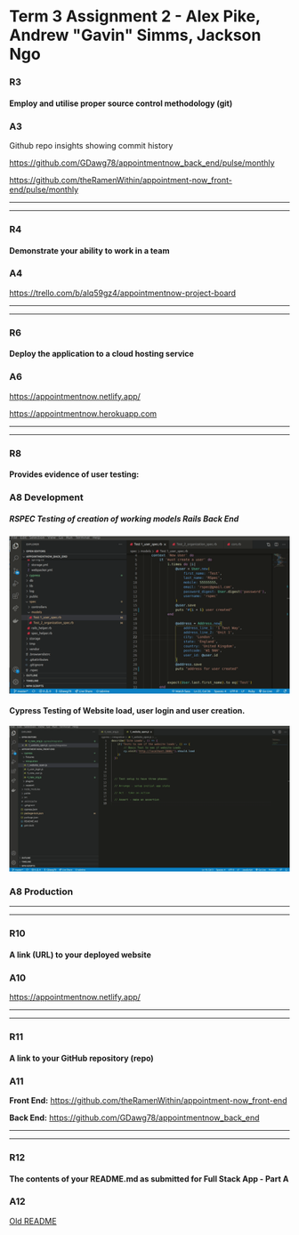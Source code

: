 # Term 3 Assignment 2 - Alex Pike, Andrew "Gavin" Simms, Jackson Ngo

### R3

#### Employ and utilise proper source control methodology (git)

### A3

Github repo insights showing commit history

https://github.com/GDawg78/appointmentnow_back_end/pulse/monthly

https://github.com/theRamenWithin/appointment-now_front-end/pulse/monthly

---
---

### R4

#### Demonstrate your ability to work in a team

### A4

https://trello.com/b/alq59gz4/appointmentnow-project-board

---
---

### R6

#### Deploy the application to a cloud hosting service

### A6

https://appointmentnow.netlify.app/

https://appointmentnow.herokuapp.com

---
---

### R8

#### Provides evidence of user testing:

### A8 Development

##### RSPEC Testing of creation of working models Rails Back End

![RSPec_Back_End](docs/backend_rpec_model_creation.gif)

#### Cypress Testing of Website load, user login and user creation.

![Cypress_Testing](docs/backend_cypress_tests.gif)

### A8 Production

---
---

### R10

#### A link (URL) to your deployed website

### A10

https://appointmentnow.netlify.app/

---
---

### R11

#### A link to your GitHub repository (repo)

### A11

**Front End:**
https://github.com/theRamenWithin/appointment-now_front-end

**Back End:**
https://github.com/GDawg78/appointmentnow_back_end

---
---

### R12

#### The contents of your README.md as submitted for Full Stack App - Part A

### A12

[Old README](./docs/README.md)